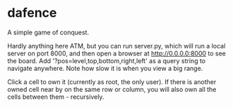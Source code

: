 dafence
=======

A simple game of conquest.

Hardly anything here ATM, but you can run server.py, which will run a local server on port 8000, and then open a browser at http://0.0.0.0:8000 to see the board. Add '?pos=level,top,bottom,right,left' as a query string to navigate anywhere. Note how slow it is when you view a big range.

Click a cell to own it (currently as root, the only user). If there is another owned cell near by on the same row or column, you will also own all the cells between them - recursively.
